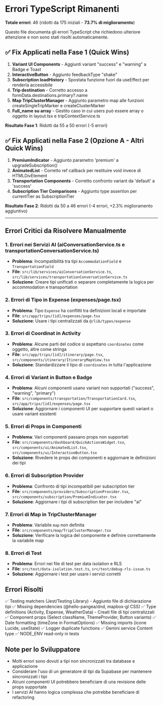 # Errori TypeScript Rimanenti

**Totale errori**: 46 (ridotti da 175 iniziali - **73.7% di miglioramento**)

Questo file documenta gli errori TypeScript che richiedono ulteriore attenzione e non sono stati risolti automaticamente.

## ✅ Fix Applicati nella Fase 1 (Quick Wins)

1. **Variant UI Components** - Aggiunti variant "success" e "warning" a Badge e Toast
2. **InteractiveButton** - Aggiunto feedbackType "shake"
3. **Subscription loadHistory** - Spostata funzione fuori da useEffect per renderla accessibile
4. **Trip destination** - Corretto accesso a formData.destinations.primary?.name
5. **Map TripClusterManager** - Aggiunto parametro map alle funzioni createSingleTripMarker e createClusterMarker
6. **Full_name su array** - Gestito caso in cui users può essere array o oggetto in layout.tsx e tripContextService.ts

**Risultato Fase 1**: Ridotti da 55 a 50 errori (-5 errori)

## ✅ Fix Applicati nella Fase 2 (Opzione A - Altri Quick Wins)

1. **PremiumIndicator** - Aggiunto parametro 'premium' a upgradeSubscription()
2. **AnimatedList** - Corretto ref callback per restituire void invece di HTMLDivElement
3. **Transportation Components** - Corretto confronto variant da 'default' a 'success'
4. **Subscription Tier Comparisons** - Aggiunto type assertion per currentTier as SubscriptionTier

**Risultato Fase 2**: Ridotti da 50 a 46 errori (-4 errori, +2.3% miglioramento aggiuntivo)

---

## Errori Critici da Risolvere Manualmente

### 1. Errori nei Servizi AI (aiConversationService.ts e transportationConversationService.ts)
- **Problema**: Incompatibilità tra tipi `AccommodationField` e `TransportationField`
- **File**: `src/lib/services/aiConversationService.ts`, `src/lib/services/transportationConversationService.ts`
- **Soluzione**: Creare tipi unificati o separare completamente la logica per accommodation e transportation

### 2. Errori di Tipo in Expense (expenses/page.tsx)
- **Problema**: Tipo `Expense` ha conflitti tra definizioni locali e importate
- **File**: `src/app/trips/[id]/expenses/page.tsx`
- **Soluzione**: Usare i tipi centralizzati da `@/lib/types/expense`

### 3. Errori di Coordinat in Activity
- **Problema**: Alcune parti del codice si aspettano `coordinates` come oggetto, altre come stringa
- **File**: `src/app/trips/[id]/itinerary/page.tsx`, `src/components/itinerary/ItineraryMapView.tsx`
- **Soluzione**: Standardizzare il tipo di `coordinates` in tutta l'applicazione

### 4. Errori di Variant in Button e Badge
- **Problema**: Alcuni componenti usano variant non supportati ("success", "warning", "primary")
- **File**: `src/components/transportation/TransportationCard.tsx`, `src/app/trips/[id]/expenses/page.tsx`
- **Soluzione**: Aggiornare i componenti UI per supportare questi variant o usare variant esistenti

### 5. Errori di Props in Componenti
- **Problema**: Vari componenti passano props non supportati
- **File**: `src/components/dashboard/QuickActionsWidget.tsx`, `src/components/ui/AnimatedList.tsx`, `src/components/ui/InteractiveButton.tsx`
- **Soluzione**: Rivedere le props dei componenti e aggiornare le definizioni dei tipi

### 6. Errori di Subscription Provider
- **Problema**: Confronto di tipi incompatibili per subscription tier
- **File**: `src/components/providers/SubscriptionProvider.tsx`, `src/components/subscription/PremiumIndicator.tsx`
- **Soluzione**: Aggiornare i tipi di subscription tier per includere "ai"

### 7. Errori di Map in TripClusterManager
- **Problema**: Variabile `map` non definita
- **File**: `src/components/map/TripClusterManager.tsx`
- **Soluzione**: Verificare la logica del componente e definire correttamente la variabile map

### 8. Errori di Test
- **Problema**: Errori nei file di test per data isolation e RLS
- **File**: `src/test/data-isolation.test.ts`, `src/test/debug-rls-issue.ts`
- **Soluzione**: Aggiornare i test per usare i servizi corretti

## Errori Risolti

✅ Testing matchers (Jest/Testing Library) - Aggiunto file di dichiarazione tipi
✅ Missing dependencies (@hello-pangea/dnd, mapbox-gl CSS)
✅ Type definitions (Activity, Expense, WeatherData) - Creati file di tipi centralizzati
✅ Component props (Select className, ThemeProvider, Button variants)
✅ Date formatting (timeZone in FormatOptions)
✅ Missing imports (icone Lucide, useState)
✅ Logger duplicate functions
✅ Gemini service Content type
✅ NODE_ENV read-only in tests

## Note per lo Sviluppatore

- Molti errori sono dovuti a tipi non sincronizzati tra database e applicazione
- Considerare l'uso di un generatore di tipi da Supabase per mantenere sincronizzati i tipi
- Alcuni componenti UI potrebbero beneficiare di una revisione delle props supportate
- I servizi AI hanno logica complessa che potrebbe beneficiare di refactoring

